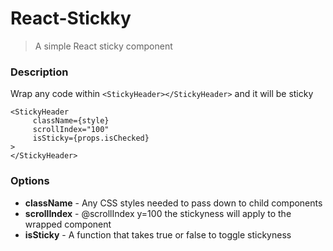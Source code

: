 # React-Stickky

> A simple React sticky component

### Description
 Wrap any code within `<StickyHeader></StickyHeader>` and it will be sticky

 ```
 <StickyHeader
      className={style}
      scrollIndex="100"
      isSticky={props.isChecked}
 >
 </StickyHeader>
 ```

 ### Options
 - **className** - Any CSS styles needed to pass down to child components
 - **scrollIndex** - @scrollIndex y=100 the stickyness will apply to the wrapped component
 - **isSticky** - A function that takes true or false to toggle stickyness
